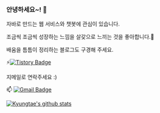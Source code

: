 ### 안녕하세요~! 👋

자바로 만드는 웹 서비스와 챗봇에 관심이 있습니다.

조금씩 조금씩 성장하는 느낌을 살갗으로 느끼는 것을 좋아합니다.🌱

배움을 틈틈이 정리하는 블로그도 구경해 주세요.

⚡[![Tistory Badge](https://img.shields.io/badge/-Tistory-orange?style=flat-square&link=http://maengdev.tistory.com/)](http://ktae23.tistory.com/)


지메일로 연락주세요 :)

 📫  [![Gmail Badge](https://img.shields.io/badge/Gmail-EA4335?style=flat&logo=Gmail&logoColor=white)](mailto:pktpkt8917@gmail.com)

[![Kyungtae's github stats](https://github-readme-stats.vercel.app/api?username=ktae23&show_icons=true)](https://github.com/ktae23/github-readme-stats)


<!--
**ktae23/ktae23** is a ✨ _special_ ✨ repository because its `README.md` (this file) appears on your GitHub profile.

Here are some ideas to get you started:

- 🔭 I’m currently working on ...
- 🌱 I’m currently learning ...
- 👯 I’m looking to collaborate on ...
- 🤔 I’m looking for help with ...
- 💬 Ask me about ...
- 📫 How to reach me: ...
- 😄 Pronouns: ...
- ⚡ Fun fact: ...
-->
